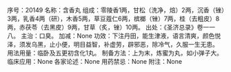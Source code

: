 序号：20149
名称：含香丸
组成：零陵香1两，甘松（洗净，焙）2两，沉香（锉）3两，乳香4两（研），木香5两，草豆蔻仁6两，槟榔（锉）7两，桂（去粗皮）8两，赤茯苓（去黑皮）9两，甘草（炙，锉）10两。
出处：《圣济总录》卷一一八。
主治：口臭。
加减：None
功效：下注丹田，能生津液，语言清爽，颜色悦泽，须发乌黑，止小便，明目益智，补虚劳，辟邪恶，除冷气，久服一生无患。
用法用量：临卧及五更初含化1丸。
制备方法：上为末，炼蜜为丸，如小弹子大。
临床应用：None
各家论述：None
用药禁忌：None
附注：None
